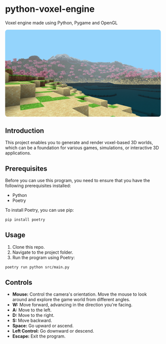 # python-voxel-engine

Voxel engine made using Python, Pygame and OpenGL

![](images/example.png)

## Introduction

This project enables you to generate and render voxel-based 3D worlds, which can be a foundation for various games, simulations, or interactive 3D applications.

## Prerequisites

Before you can use this program, you need to ensure that you have the following prerequisites installed:

-   Python
-   Poetry

To install Poetry, you can use pip:

```sh
pip install poetry
```

## Usage

1. Clone this repo.
2. Navigate to the project folder.
3. Run the program using Poetry:

```sh
poetry run python src/main.py
```

## Controls

- **Mouse:** Control the camera's orientation. Move the mouse to look around and explore the game world from different angles.
- **W:** Move forward, advancing in the direction you're facing.
- **A:** Move to the left.
- **D:** Move to the right.
- **S:** Move backward.
- **Space:** Go upward or ascend.
- **Left Control:** Go downward or descend.
- **Escape:** Exit the program.
